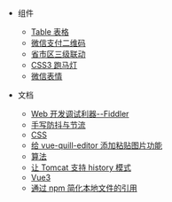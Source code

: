 - 组件

  - [Table 表格](doc/table.md)
  - [微信支付二维码](doc/wxpayqr.md)
  - [省市区三级联动](doc/cascader.md)
  - [CSS3 跑马灯](doc/marquee.md)
  - [微信表情](doc/emoji.md)

- 文档
  - [Web 开发调试利器--Fiddler](doc/fiddler.md)
  - [手写防抖与节流](doc/debounce.md)
  - [CSS](doc/css.md)
  - [给 vue-quill-editor 添加粘贴图片功能](doc/quill.md)
  - [算法](doc/algorithm.md)
  - [让 Tomcat 支持 history 模式](doc/tomcat-history.md)
  - [Vue3](doc/vue3.md)
  - [通过 npm 简化本地文件的引用](doc/npm.md)
